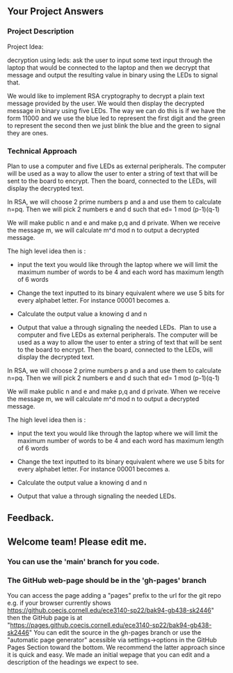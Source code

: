 ## Your Project Answers

### Project Description

Project Idea:

decryption using leds: ask the user to input some text input through the laptop that would be connected to the laptop and then we decrypt that message and output the resulting value in binary using the LEDs to signal that. 

We would like to implement RSA cryptography to decrypt a plain text message provided by the user. We would then display the decrypted message in binary using five LEDs. The way we can do this is if we have the form 11000 and we use the blue led to represent the first digit and the green to represent the second then we just blink the blue and the green to signal they are ones. 
### Technical Approach

Plan to use a computer and five LEDs as external peripherals. The computer will be used as a way to allow the user to enter a string of text that will be sent to the board to encrypt. Then the board, connected to the LEDs, will display the decrypted text.  

In RSA, we will choose 2 prime numbers p and a and use them to calculate n=pq. Then we will pick 2 numbers e and d such that ed= 1 mod (p-1)(q-1)

We will make public n and e and make p,q and d private. When we receive the message m, we will calculate m^d mod n to output a decrypted message. 

The high level idea then is :

* input the text you would like through the laptop where we will limit the maximum number of words to be 4 and each word has maximum length of 6 words 

* Change the text inputted to its binary equivalent where we use 5 bits for every alphabet letter. For instance 00001 becomes a.

* Calculate the output value a knowing d and n 

* Output that value a through signaling the needed LEDs. 
Plan to use a computer and five LEDs as external peripherals. The computer will be used as a way to allow the user to enter a string of text that will be sent to the board to encrypt. Then the board, connected to the LEDs, will display the decrypted text.  

In RSA, we will choose 2 prime numbers p and a and use them to calculate n=pq. Then we will pick 2 numbers e and d such that ed= 1 mod (p-1)(q-1)

We will make public n and e and make p,q and d private. When we receive the message m, we will calculate m^d mod n to output a decrypted message. 

The high level idea then is :

* input the text you would like through the laptop where we will limit the maximum number of words to be 4 and each word has maximum length of 6 words 

* Change the text inputted to its binary equivalent where we use 5 bits for every alphabet letter. For instance 00001 becomes a.

* Calculate the output value a knowing d and n 

* Output that value a through signaling the needed LEDs. 

## Feedback.

## Welcome team! Please edit me.
### You can use the 'main' branch for you code.
### The GitHub web-page should be in the 'gh-pages' branch
You can access the page adding a "pages" prefix to the url for the git repo e.g. if your browser currently shows https://github.coecis.cornell.edu/ece3140-sp22/bak94-gb438-sk2446" then the GitHub page is at "https://pages.github.coecis.cornell.edu/ece3140-sp22/bak94-gb438-sk2446" You can edit the source in the gh-pages branch or use the "automatic page generator" acessible via settings->options in the GitHub Pages Section toward the bottom. We recommend the latter approach since it is quick and easy. We made an initial wepage that you can edit and a description of the headings we expect to see.
